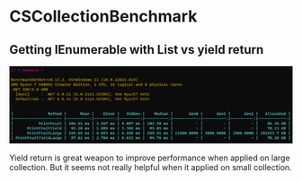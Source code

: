 # CSCollectionBenchmark

## Getting IEnumerable with List vs yield return
![](Result\YieldIEnumerableBenchmarkResult.png)

Yield return is great weapon to improve performance when applied on large collection.
But it seems not really helpful when it applied on small collection.